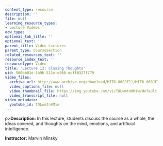 ```yaml
---
content_type: resource
description: ''
file: null
learning_resource_types:
- Lecture Videos
ocw_type: ''
optional_tab_title: ''
optional_text: ''
parent_title: Video Lectures
parent_type: CourseSection
related_resources_text: ''
resource_index_text: ''
resourcetype: Video
title: 'Lecture 13: Closing Thoughts'
uid: 560bb01e-1b9b-511e-e968-ecff0327f779
video_files:
  archive_url: http://www.archive.org/download/MIT6.868JF11/MIT6_868JF11_lec13_300k.mp4
  video_captions_file: null
  video_thumbnail_file: https://img.youtube.com/vi/TOLwmtn8Miw/default.jpg
  video_transcript_file: null
video_metadata:
  youtube_id: TOLwmtn8Miw
---
```


p>**Description:** In this lecture, students discuss the course as a whole, the ideas covered, and thoughts on the mind, emotions, and artificial intelligence.

**Instructor:** Marvin Minsky